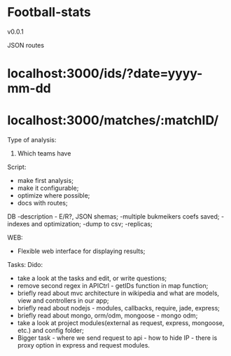 # Football-stats

v0.0.1

JSON routes
# localhost:3000/ids/?date=yyyy-mm-dd
# localhost:3000/matches/:matchID/

Type of analysis:
1) Which teams have 

Script:
- make first analysis;
- make it configurable;
- optimize where possible;
- docs with routes;

DB
-description - E/R?, JSON shemas;
-multiple bukmeikers coefs saved;
-indexes and optimization;
-dump to csv;
-replicas;

WEB:
- Flexible web interface for displaying results;

Tasks:
Dido:

- take a look at the tasks and edit, or write questions; 
- remove second regex in APICtrl - getIDs function in map function;
- briefly read about mvc architecture in wikipedia and what are models, view and controllers in our app;
- briefly read about nodejs - modules, callbacks, require, jade, express;
- briefly read about mongo, orm/odm, mongoose - mongo odm;
- take a look at project modules(external as request, express, mongoose, etc.) and config folder;
- Bigger task - where we send request to api - how to hide IP - there is proxy option in express and request modules.
